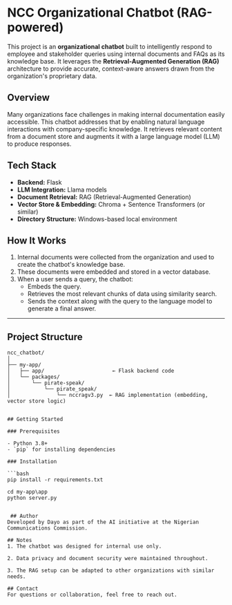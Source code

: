 # NCC Organizational Chatbot (RAG-powered)

This project is an **organizational chatbot** built to intelligently respond to employee and stakeholder queries using internal documents and FAQs as its knowledge base. It leverages the **Retrieval-Augmented Generation (RAG)** architecture to provide accurate, context-aware answers drawn from the organization's proprietary data.

## Overview

Many organizations face challenges in making internal documentation easily accessible. This chatbot addresses that by enabling natural language interactions with company-specific knowledge. It retrieves relevant content from a document store and augments it with a large language model (LLM) to produce responses.

## Tech Stack

- **Backend:** Flask
- **LLM Integration:** Llama models
- **Document Retrieval:** RAG (Retrieval-Augmented Generation)
- **Vector Store & Embedding:** Chroma + Sentence Transformers (or similar)
- **Directory Structure:** Windows-based local environment

## How It Works

1. Internal documents were collected from the organization and used to create the chatbot's knowledge base.
2. These documents were embedded and stored in a vector database.
3. When a user sends a query, the chatbot:
   - Embeds the query.
   - Retrieves the most relevant chunks of data using similarity search.
   - Sends the context along with the query to the language model to generate a final answer.

---

## Project Structure

```plaintext
ncc_chatbot/
│
├── my-app/
│   ├── app/                      ← Flask backend code
│   └── packages/
│       └── pirate-speak/
│           └── pirate_speak/
│               └── nccragv3.py  ← RAG implementation (embedding, vector store logic)


## Getting Started

### Prerequisites

- Python 3.8+
- `pip` for installing dependencies

### Installation

```bash
pip install -r requirements.txt

cd my-app\app
python server.py


 ## Author
Developed by Dayo as part of the AI initiative at the Nigerian Communications Commission.

## Notes
1. The chatbot was designed for internal use only.

2. Data privacy and document security were maintained throughout.

3. The RAG setup can be adapted to other organizations with similar needs.

## Contact
For questions or collaboration, feel free to reach out.